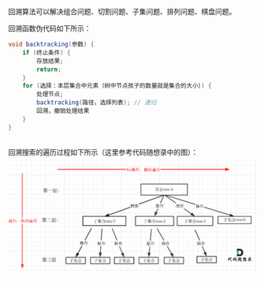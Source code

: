 回溯算法可以解决组合问题、切割问题、子集问题、排列问题、棋盘问题。

回溯函数伪代码如下所示：

```java
void backtracking(参数) {
    if (终止条件) {
        存放结果;
        return;
    }
    for (选择：本层集合中元素（树中节点孩子的数量就是集合的大小）) {
        处理节点;
        backtracking(路径，选择列表); // 递归
        回溯，撤销处理结果
    }
}
    
```

回溯搜索的遍历过程如下所示（这里参考代码随想录中的图）：
![img.png](img.png)
